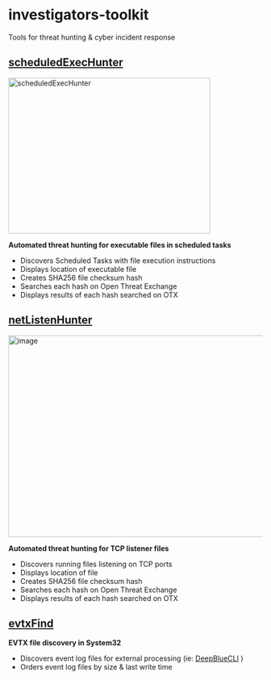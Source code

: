 # investigators-toolkit
Tools for threat hunting & cyber incident response 

## [scheduledExecHunter](https://github.com/ndr-repo/investigators-toolkit/blob/main/scheduledExecHunter.ps1)

<img width="400" height="309" alt="scheduledExecHunter" src="https://github.com/user-attachments/assets/b200e166-d503-456c-ab4e-d3eddc2c21a4" />

**Automated threat hunting for executable files in scheduled tasks**
  - Discovers Scheduled Tasks with file execution instructions
  - Displays location of executable file
  - Creates SHA256 file checksum hash
  - Searches each hash on Open Threat Exchange
  - Displays results of each hash searched on OTX
    
## [netListenHunter](https://github.com/ndr-repo/investigators-toolkit/blob/main/netListenHunter.ps1)

<img width="1200" height="400" alt="image" src="https://github.com/user-attachments/assets/92c9e3ec-c12b-4714-9f6d-0c02c6a3cfb6" />


**Automated threat hunting for TCP listener files**
- Discovers running files listening on TCP ports
- Displays location of file
- Creates SHA256 file checksum hash
- Searches each hash on Open Threat Exchange
- Displays results of each hash searched on OTX

## [evtxFind](https://github.com/ndr-repo/investigators-toolkit/blob/main/evtxFind.ps1)
**EVTX file discovery in System32**
  - Discovers event log files for external processing (ie: [DeepBlueCLI](https://github.com/sans-blue-team/DeepBlueCLI/) )
  - Orders event log files by size & last write time
